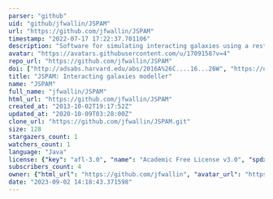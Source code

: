 ```yaml
---
parser: "github"
uid: "github/jfwallin/JSPAM"
url: "https://github.com/jfwallin/JSPAM"
timestamp: "2022-07-17 17:22:37.701106"
description: "Software for simulating interacting galaxies using a restricted three-body approximation"
avatar: "https://avatars.githubusercontent.com/u/1709158?v=4"
repo_url: "https://github.com/jfwallin/JSPAM"
doi: ["http://adsabs.harvard.edu/abs/2016A%26C....16...26W", "https://ui.adsabs.harvard.edu/abs/2015ascl.soft11002W/abstract"]
title: "JSPAM: Interacting galaxies modeller"
name: "JSPAM"
full_name: "jfwallin/JSPAM"
html_url: "https://github.com/jfwallin/JSPAM"
created_at: "2013-10-02T19:17:52Z"
updated_at: "2020-10-09T03:28:00Z"
clone_url: "https://github.com/jfwallin/JSPAM.git"
size: 128
stargazers_count: 1
watchers_count: 1
language: "Java"
license: {"key": "afl-3.0", "name": "Academic Free License v3.0", "spdx_id": "AFL-3.0", "url": "https://api.github.com/licenses/afl-3.0", "node_id": "MDc6TGljZW5zZTIy"}
subscribers_count: 4
owner: {"html_url": "https://github.com/jfwallin", "avatar_url": "https://avatars.githubusercontent.com/u/1709158?v=4", "login": "jfwallin", "type": "User"}
date: "2023-09-02 14:18:43.371598"
---
```

